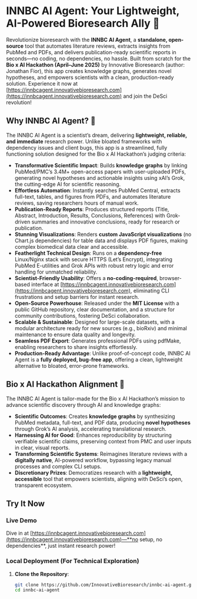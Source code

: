 # INNBC AI Agent: Your Lightweight, AI-Powered Bioresearch Ally 🚀

Revolutionize bioresearch with the **INNBC AI Agent**, a **standalone, open-source** tool that automates literature reviews, extracts insights from PubMed and PDFs, and delivers publication-ready scientific reports in seconds—no coding, no dependencies, no hassle. Built from scratch for the **Bio x AI Hackathon (April–June 2025)** by Innovative Bioresearch (author: Jonathan Fior), this app creates knowledge graphs, generates novel hypotheses, and empowers scientists with a clean, production-ready solution. Experience it now at [https://innbcagent.innovativebioresearch.com](https://innbcagent.innovativebioresearch.com) and join the DeSci revolution!

## Why INNBC AI Agent? 🌟

The INNBC AI Agent is a scientist’s dream, delivering **lightweight, reliable, and immediate** research power. Unlike bloated frameworks with dependency issues and client bugs, this app is a streamlined, fully functioning solution designed for the Bio x AI Hackathon’s judging criteria:

- **Transformative Scientific Impact**: Builds **knowledge graphs** by linking PubMed/PMC’s 3.4M+ open-access papers with user-uploaded PDFs, generating novel hypotheses and actionable insights using xAI’s Grok, the cutting-edge AI for scientific reasoning.
- **Effortless Automation**: Instantly searches PubMed Central, extracts full-text, tables, and figures from PDFs, and automates literature reviews, saving researchers hours of manual work.
- **Publication-Ready Reports**: Produces structured reports (Title, Abstract, Introduction, Results, Conclusions, References) with Grok-driven summaries and innovative conclusions, ready for research or publication.
- **Stunning Visualizations**: Renders **custom JavaScript visualizations** (no Chart.js dependencies) for table data and displays PDF figures, making complex biomedical data clear and accessible.
- **Featherlight Technical Design**: Runs on a **dependency-free** Linux/Nginx stack with secure HTTPS (Let’s Encrypt), integrating PubMed E-utilities and Grok APIs with robust retry logic and error handling for unmatched reliability.
- **Scientist-Friendly Usability**: Offers a **no-coding-required**, browser-based interface at [https://innbcagent.innovativebioresearch.com](https://innbcagent.innovativebioresearch.com), eliminating CLI frustrations and setup barriers for instant research.
- **Open-Source Powerhouse**: Released under the **MIT License** with a public GitHub repository, clear documentation, and a structure for community contributions, fostering DeSci collaboration.
- **Scalable & Sustainable**: Designed for large-scale datasets, with a modular architecture ready for new sources (e.g., bioRxiv) and minimal maintenance to ensure data quality and longevity.
- **Seamless PDF Export**: Generates professional PDFs using pdfMake, enabling researchers to share insights effortlessly.
- **Production-Ready Advantage**: Unlike proof-of-concept code, INNBC AI Agent is a **fully deployed, bug-free app**, offering a clean, lightweight alternative to bloated, error-prone frameworks.

## Bio x AI Hackathon Alignment 🧬

The INNBC AI Agent is tailor-made for the Bio x AI Hackathon’s mission to advance scientific discovery through AI and knowledge graphs:

- **Scientific Outcomes**: Creates **knowledge graphs** by synthesizing PubMed metadata, full-text, and PDF data, producing **novel hypotheses** through Grok’s AI analysis, accelerating translational research.
- **Harnessing AI for Good**: Enhances reproducibility by structuring verifiable scientific claims, preserving context from PMC and user inputs in clear, visual reports.
- **Transforming Scientific Systems**: Reimagines literature reviews with a **digitally native**, AI-powered workflow, bypassing legacy manual processes and complex CLI setups.
- **Discretionary Prizes**: Democratizes research with a **lightweight, accessible** tool that empowers scientists, aligning with DeSci’s open, transparent ecosystem.

## Try It Now

### Live Demo
Dive in at [https://innbcagent.innovativebioresearch.com](https://innbcagent.innovativebioresearch.com)—**no setup, no dependencies**, just instant research power!

### Local Deployment (For Technical Exploration)
1. **Clone the Repository**:
   ```bash
   git clone https://github.com/InnovativeBioresearch/innbc-ai-agent.git
   cd innbc-ai-agent

